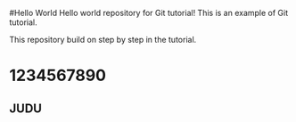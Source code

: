 #Hello World
Hello world repository for Git tutorial!
This is an example of Git tutorial.

This repository build on step by step in the tutorial.
<h1>1234567890</h1>

<h2>JUDU</h2>
